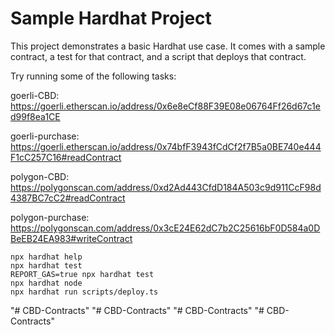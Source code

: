# Sample Hardhat Project

This project demonstrates a basic Hardhat use case. It comes with a sample contract, a test for that contract, and a script that deploys that contract.

Try running some of the following tasks:

goerli-CBD:
https://goerli.etherscan.io/address/0x6e8eCf88F39E08e06764Ff26d67c1ed99f8ea1CE

goerli-purchase:
https://goerli.etherscan.io/address/0x74bfF3943fCdCf2f7B5a0BE740e444F1cC257C16#readContract

polygon-CBD:
https://polygonscan.com/address/0xd2Ad443CfdD184A503c9d911CcF98d4387BC7cC2#readContract

polygon-purchase:
https://polygonscan.com/address/0x3cE24E62dC7b2C25616bF0D584a0DBeEB24EA983#writeContract

```shell
npx hardhat help
npx hardhat test
REPORT_GAS=true npx hardhat test
npx hardhat node
npx hardhat run scripts/deploy.ts
```

"# CBD-Contracts"
"# CBD-Contracts"
"# CBD-Contracts"
"# CBD-Contracts"
